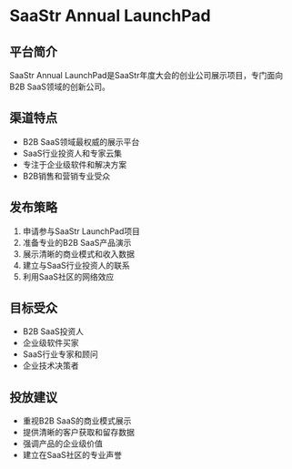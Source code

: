 # SaaStr Annual LaunchPad

## 平台简介
SaaStr Annual LaunchPad是SaaStr年度大会的创业公司展示项目，专门面向B2B SaaS领域的创新公司。

## 渠道特点
- B2B SaaS领域最权威的展示平台
- SaaS行业投资人和专家云集
- 专注于企业级软件和解决方案
- B2B销售和营销专业受众

## 发布策略
1. 申请参与SaaStr LaunchPad项目
2. 准备专业的B2B SaaS产品演示
3. 展示清晰的商业模式和收入数据
4. 建立与SaaS行业投资人的联系
5. 利用SaaS社区的网络效应

## 目标受众
- B2B SaaS投资人
- 企业级软件买家
- SaaS行业专家和顾问
- 企业技术决策者

## 投放建议
- 重视B2B SaaS的商业模式展示
- 提供清晰的客户获取和留存数据
- 强调产品的企业级价值
- 建立在SaaS社区的专业声誉